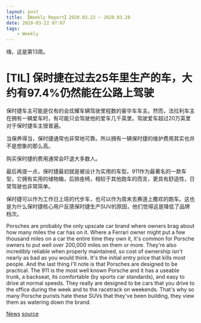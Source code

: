 ```yaml
---
layout: post
title: 【Weekly Report】2020.03.22 ~ 2020.03.28
date: 2020-03-22 07:07
tags:
    - Weekly
---
```


嗨，这是第13周。

# [TIL] 保时捷在过去25年里生产的车，大约有97.4%仍然能在公路上驾驶

保时捷车主可能是仅有的会炫耀车辆驾驶里程数的豪华车车主。然而，法拉利车主在拥有一辆爱车时，有可能只会驾驶他的爱车几千英里。驾驶爱车超过20万英里对于保时捷车主很普遍。

当保养得当，保时捷通常也非常地可靠。所以拥有一辆保时捷的维护费用其实也并不是想象的那么高。

购买保时捷的费用通常会吓退大多数人。

最后再提一点，保时捷最初就是被设计为实用的车型。911作为最著名的一款车型，它拥有实用的储物箱，后排座椅，相较于其他跑车的而言，更具有舒适性，日常驾驶也非常简单。

保时捷可以作为工作日上班的代步车，也可以作为周末去赛道上撒欢的跑车。这也是为什么保时捷核心用户反感保时捷生产SUV的原因，他们觉得这是降低了品牌档次。

Porsches are probably the only upscale car brand where owners brag about how many miles the car has on it. Where a Ferrari owner might put a few thousand miles on a car the entire time they own it, it's common for Porsche owners to put well over 200,000 miles on them or more. They're also incredibly reliable when properly maintained, so cost of ownership isn't nearly as bad as you would think. It's the initial entry price that kills most people. And the last thing I'll note is that Porsches are designed to be practical. The 911 is the most well known Porsche and it has a useable trunk, a backseat, its comfortable (by sports car standards), and easy to drive at normal speeds. They really are designed to be cars that you drive to the office during the week and to the racetrack on weekends. That's why so many Porsche purists hate these SUVs that they've been building, they view them as watering down the brand.

[News](https://www.autoguide.com/auto-news/2011/03/porsche-911-named-most-reliable-sports-car-by-j-d-power.html)
[source](https://www.reddit.com/r/todayilearned/comments/fr5whj/til_that_974_of_porsches_from_the_last_25_years/)